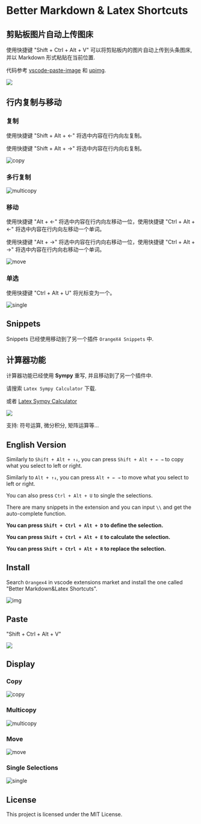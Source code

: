 # Better Markdown & Latex Shortcuts

## 剪贴板图片自动上传图床

使用快捷键 "Shift + Ctrl + Alt + V" 可以将剪贴板内的图片自动上传到头条图床, 并以 Markdown 形式粘贴在当前位置.

代码参考 [vscode-paste-image](https://github.com/mushanshitiancai/vscode-paste-image) 和 [upimg](https://www.npmjs.com/package/upimg).

![](https://p.pstatp.com/origin/137df0001b5db431ffb9f)

## 行内复制与移动

### 复制

使用快捷键 "Shift + Alt + ←" 将选中内容在行内向左复制。

使用快捷键 "Shift + Alt + →" 将选中内容在行内向右复制。

![copy](https://ae01.alicdn.com/kf/U03ce2e8b468c49d4b80f5399c2290ff72.jpg)


### 多行复制

![multicopy](https://ae01.alicdn.com/kf/U8e2d3c2e81264cb4a52d9dd2bab65eb0z.jpg)

### 移动

使用快捷键 "Alt + ←" 将选中内容在行内向左移动一位，使用快捷键 "Ctrl + Alt + ←" 将选中内容在行内向左移动一个单词。

使用快捷键 "Alt + →" 将选中内容在行内向右移动一位，使用快捷键 "Ctrl + Alt + →" 将选中内容在行内向右移动一个单词。

![move](https://ae01.alicdn.com/kf/Ud043e489d79745469b7cca5bf59a45d63.jpg)

### 单选

使用快捷键 "Ctrl + Alt + U" 将光标变为一个。

![single](https://ae01.alicdn.com/kf/U9d8f4514fcbc4aa585e4ec98d177b8fb4.jpg)

## Snippets

Snippets 已经使用移动到了另一个插件 `OrangeX4 Snippets` 中.

## 计算器功能

计算器功能已经使用 **Sympy** 重写, 并且移动到了另一个插件中.

请搜索 `Latex Sympy Calculator` 下载.

或者 [Latex Sympy Calculator](https://marketplace.visualstudio.com/items?itemName=OrangeX4.latex-sympy-calculator)


![](https://ae01.alicdn.com/kf/Ud246889e25e84421a60a86435e693bfaJ.jpg)

支持: 符号运算, 微分积分, 矩阵运算等...


## English Version

Similarly to `Shift + Alt + ↑↓`, you can press `Shift + Alt + ← →` to copy what you select to left or right.

Similarly to `Alt + ↑↓`, you can press `Alt + ← →` to move what you select to left or right.

You can also press `Ctrl + Alt + U` to single the selections.

There are many snippets in the extension and you can input `\\` and get the auto-complete function.

**You can press `Shift + Ctrl + Alt + D` to define the selection.**

**You can press `Shift + Ctrl + Alt + E` to calculate the selection.**

**You can press `Shift + Ctrl + Alt + R` to replace the selection.**

## Install

Search `Orangex4` in vscode extensions market and install the one called "Better Markdown&Latex Shortcuts".

![img](https://s3.ax1x.com/2020/12/02/DIW5mF.png)

## Paste

"Shift + Ctrl + Alt + V"

![](https://p.pstatp.com/origin/137df0001b5db431ffb9f)

## Display

### Copy

![copy](https://ae01.alicdn.com/kf/U03ce2e8b468c49d4b80f5399c2290ff72.jpg)

### Multicopy

![multicopy](https://ae01.alicdn.com/kf/U8e2d3c2e81264cb4a52d9dd2bab65eb0z.jpg)

### Move

![move](https://ae01.alicdn.com/kf/Ud043e489d79745469b7cca5bf59a45d63.jpg)

### Single Selections

![single](https://ae01.alicdn.com/kf/U9d8f4514fcbc4aa585e4ec98d177b8fb4.jpg)

## License
This project is licensed under the MIT License.
